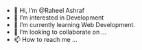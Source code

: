 - 👋 Hi, I’m @Raheel Ashraf
- 👀 I’m interested in Development  
- 🌱 I’m currently learning Web Development.
- 💞️ I’m looking to collaborate on ...
- 📫 How to reach me ...

<!---
Raheel Gujjar/RaheelGujjar is a ✨ special ✨ repository because its `README.md` (this file) appears on your GitHub profile.
You can click the Preview link to take a look at your changes.
--->
